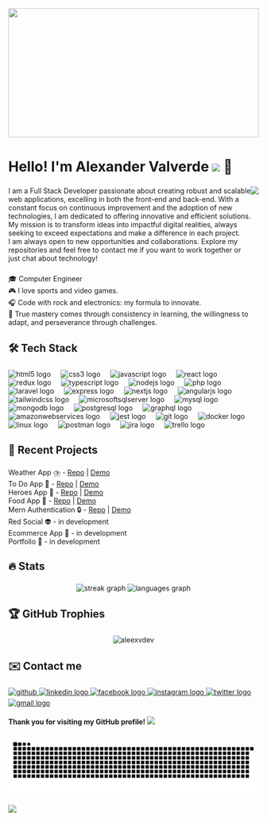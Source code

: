 <div align="center">
  <img height="260" style="width: 100%" src="https://github.com/aleexvdev/alexandervalverde/blob/main/images/banner-1.png"  />
</div>

###
<h1 align="left">Hello! I'm Alexander Valverde <img src="https://raw.githubusercontent.com/iampavangandhi/iampavangandhi/master/gifs/Hi.gif" width="30px"> 🚀</h1>

###


<img align="right" height="200" src="https://github.com/aleexvdev/alexandervalverde/blob/main/images/github-cat.gif"  />

###

<p align="left">
I am a Full Stack Developer passionate about creating robust and scalable web applications, excelling in both the front-end and back-end. With a constant focus on continuous improvement and the adoption of new technologies, I am dedicated to offering innovative and efficient solutions. My mission is to transform ideas into impactful digital realities, always seeking to exceed expectations and make a difference in each project.<br>
I am always open to new opportunities and collaborations. Explore my repositories and feel free to contact me if you want to work together or just chat about technology!
</p>

###

<p align="left">
🎓 Computer Engineer<br>
🎮 I love sports and video games.<br>
🎧 Code with rock and electronics: my formula to innovate.<br>
🚀 True mastery comes through consistency in learning, the willingness to adapt, and perseverance through challenges.
</p>

###

<h2 align="left">🛠️ Tech Stack</h2>

###

<div align="left">
  <img src="https://skillicons.dev/icons?i=html" height="40" alt="html5 logo" title="HTML5" />
  <img width="12" />
  <img src="https://skillicons.dev/icons?i=css" height="40" alt="css3 logo" title="CSS3" />
  <img width="12" />
  <img src="https://skillicons.dev/icons?i=js" height="40" alt="javascript logo" title="JavaScript" />
  <img width="12" />
  <img src="https://skillicons.dev/icons?i=react" height="40" alt="react logo" title="React JS" />
  <img width="12" />
  <img src="https://skillicons.dev/icons?i=redux" height="40" alt="redux logo" title="Redux" />
  <img width="12" />
  <img src="https://skillicons.dev/icons?i=ts" height="40" alt="typescript logo" title="TypeScript" />
  <img width="12" />
  <img src="https://skillicons.dev/icons?i=nodejs" height="40" alt="nodejs logo" title="Node JS" />
  <img width="12" />
  <img src="https://skillicons.dev/icons?i=php" height="40" alt="php logo" title="PHP" />
  <img width="12" />
  <img src="https://skillicons.dev/icons?i=laravel" height="40" alt="laravel logo" title="Laravel" />
  <img width="12" />
  <img src="https://skillicons.dev/icons?i=express" height="40" alt="express logo" title="Express" />
  <img width="12" />
  <img src="https://skillicons.dev/icons?i=nextjs" height="40" alt="nextjs logo" title="Next JS" />
  <img width="12" />
  <img src="https://skillicons.dev/icons?i=angular" height="40" alt="angularjs logo"  />
  <img width="12" />
  <img src="https://skillicons.dev/icons?i=tailwind" height="40" alt="tailwindcss logo" title="Tailwind CSS" />
  <img width="12" />
  <img src="https://cdn.simpleicons.org/microsoftsqlserver/CC2927" height="40" alt="microsoftsqlserver logo" title="SQL Server" />
  <img width="12" />
  <img src="https://skillicons.dev/icons?i=mysql" height="40" alt="mysql logo" title="MySQL" />
  <img width="12" />
  <img src="https://skillicons.dev/icons?i=mongodb" height="40" alt="mongodb logo" title="MongoDB" />
  <img width="12" />
  <img src="https://skillicons.dev/icons?i=postgres" height="40" alt="postgresql logo" title="PostgreSQL" />
  <img width="12" />
  <img src="https://skillicons.dev/icons?i=graphql" height="40" alt="graphql logo" title="GraphQL" />
  <img width="12" />
  <img src="https://skillicons.dev/icons?i=aws" height="40" alt="amazonwebservices logo" title="Amazon Web Services" />
  <img width="12" />
  <img src="https://skillicons.dev/icons?i=jest" height="40" alt="jest logo"  />
  <img width="12" />
  <img src="https://skillicons.dev/icons?i=git" height="40" alt="git logo" title="Git" />
  <img width="12" />
  <img src="https://skillicons.dev/icons?i=docker" height="40" alt="docker logo" title="Docker" />
  <img width="12" />
  <img src="https://skillicons.dev/icons?i=linux" height="40" alt="linux logo" title="Linux" />
  <img width="12" />
  <img src="https://skillicons.dev/icons?i=postman" height="40" alt="postman logo" title="Postman" />
  <img width="12" />
  <img src="https://cdn.jsdelivr.net/gh/devicons/devicon/icons/jira/jira-original.svg" height="40" alt="jira logo" title="Jira" />
  <img width="12" />
  <img src="https://cdn.jsdelivr.net/gh/devicons/devicon/icons/trello/trello-plain.svg" height="40" alt="trello logo" title="Trello" />
</div>

###

<h2 align="left">💼 Recent Projects</h2>

###

<p align="left">
  Weather App ⛈️ - <a href="https://github.com/aleexvdev/weather-app">Repo</a> | <a href="https://weatherapp-alexvdev.netlify.app/" target='_blank'>Demo</a><br>
  To Do App 📝 - <a href="https://github.com/aleexvdev/app-todolist/tree/main">Repo</a> | <a href="https://alexvdev-todolist.netlify.app/" target='_blank'>Demo</a><br>
  Heroes App 🤖 - <a href="https://github.com/aleexvdev/superhero-app">Repo</a> | <a href="https://heroapp-alexvdev.netlify.app/" target='_blank'>Demo</a><br>
  Food App 🍜 - <a href="https://github.com/aleexvdev/food-recipes">Repo</a> | <a href="https://foodrecipes-alexvdev.netlify.app/" target='_blank'>Demo</a><br>
  Mern Authentication 🔒 - <a href="https://github.com/aleexvdev/auth-mern">Repo</a> | <a href="https://auth-mern-alexvdev.netlify.app/" target='_blank'>Demo</a><br>
  Red Social 👽 - in development<br>
  Ecommerce App 🛒 - in development<br>
  Portfolio 💫 - in development
</p>

###

<h2 align="left">🔥 Stats</h2>

###

<div align="center">
  <img src="https://streak-stats.demolab.com?user=aleexvdev&locale=en&mode=weekly&theme=dracula&hide_border=true&border_radius=0&date_format=M j[, Y]&order=3" height="150" alt="streak graph"  />
  <img src="https://github-readme-stats.vercel.app/api/top-langs?username=aleexvdev&locale=en&hide_title=false&layout=compact&card_width=320&langs_count=10&theme=dracula&hide_border=true&order=2" height="150" alt="languages graph"  />
</div>

###

<h2 align="left">🏆 GitHub Trophies</h2>

###

<div align="center">
  <img src="https://github-profile-trophy.vercel.app/?username=aleexvdev&theme=nord&no-frame=true&no-bg=false&margin-w=4" alt="aleexvdev" />
</div>

###

<h2 align="left">✉️ Contact me</h2>

###

<div align="left">
  <a href="https://github.com/aleexvdev" target="_blank">
    <img src=https://img.shields.io/badge/github-%2324292e.svg?&style=for-the-badge&logo=github&logoColor=white alt=github style="margin-bottom: 5px;" />
  </a>
  <a href="https://www.linkedin.com/in/alexvdev/" target="_blank">
    <img src="https://img.shields.io/static/v1?message=LinkedIn&logo=linkedin&label=&color=0077B5&logoColor=white&labelColor=&style=for-the-badge" height="25" alt="linkedin logo"  />
  </a>
  <a href="https://www.facebook.com/alexvalverde666" target="_blank">
    <img src="https://img.shields.io/static/v1?message=Facebook&logo=facebook&label=&color=1877F2&logoColor=white&labelColor=&style=for-the-badge" height="25" alt="facebook logo"  />
  </a>
  <a href="https://www.instagram.com/alexvalverde._/" target="_blank">
    <img src="https://img.shields.io/static/v1?message=Instagram&logo=instagram&label=&color=E4405F&logoColor=white&labelColor=&style=for-the-badge" height="25" alt="instagram logo"  />
  </a>
  <a href="https://x.com/alexvalverde666" target="_blank">
    <img src="https://img.shields.io/static/v1?message=Twitter&logo=twitter&label=&color=1DA1F2&logoColor=white&labelColor=&style=for-the-badge" height="25" alt="twitter logo"  />
  </a>
  <a href="valverdealex25@gmail.com" target="_blank">
    <img src="https://img.shields.io/static/v1?message=valverdealex25@gmail.com&logo=gmail&label=Gmail&color=D14836&logoColor=white&labelColor=&style=for-the-badge" height="25" alt="gmail logo"  />
  </a>
</div>

<h4 align="left">Thank you for visiting my GitHub profile!  <img width="25" src="https://github.com/aleexvdev/alexandervalverde/blob/main/images/cat_2.png"/></h4>

###

<picture>
  <source media="(prefers-color-scheme: dark)" srcset="https://raw.githubusercontent.com/aleexvdev/alexandervalverde/output/github-contribution-grid-snake-dark.svg">
  <source media="(prefers-color-scheme: light)" srcset="https://raw.githubusercontent.com/aleexvdev/alexandervalverde/output/github-contribution-grid-snake.svg">
  <img alt="github contribution grid snake animation" src="https://raw.githubusercontent.com/aleexvdev/alexandervalverde/output/github-contribution-grid-snake.svg">
</picture>

###

<div align="left">
  <img src="https://visitcount.itsvg.in/api?id=alexvdev&label=Profile%20Views&color=6&icon=8&pretty=true"  />
</div>

###
